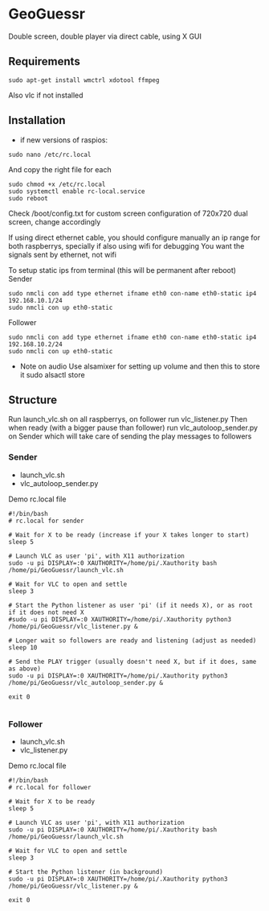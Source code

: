 # GeoGuessr
Double screen, double player via direct cable, using X GUI

## Requirements
```
sudo apt-get install wmctrl xdotool ffmpeg
```
Also vlc if not installed

## Installation
- if new versions of raspios:
```
sudo nano /etc/rc.local
```
And copy the right file for each
```
sudo chmod +x /etc/rc.local
sudo systemctl enable rc-local.service
sudo reboot
```
Check /boot/config.txt for custom screen configuration of 720x720 dual screen, change accordingly

If using direct ethernet cable, you should configure manually an ip range for both raspberrys, specially if also using wifi for debugging
You want the signals sent by ethernet, not wifi

To setup static ips from terminal (this will be permanent after reboot)
Sender
```
sudo nmcli con add type ethernet ifname eth0 con-name eth0-static ip4 192.168.10.1/24
sudo nmcli con up eth0-static
```
Follower
```
sudo nmcli con add type ethernet ifname eth0 con-name eth0-static ip4 192.168.10.2/24
sudo nmcli con up eth0-static
```

- Note on audio
Use alsamixer for setting up volume
and then this to store it sudo alsactl store

## Structure

Run launch_vlc.sh on all raspberrys, on follower run vlc_listener.py
Then when ready (with a bigger pause than follower) run vlc_autoloop_sender.py on Sender which will take care of sending the play messages to followers

### Sender
- launch_vlc.sh 
- vlc_autoloop_sender.py

Demo rc.local file
```
#!/bin/bash
# rc.local for sender

# Wait for X to be ready (increase if your X takes longer to start)
sleep 5

# Launch VLC as user 'pi', with X11 authorization
sudo -u pi DISPLAY=:0 XAUTHORITY=/home/pi/.Xauthority bash /home/pi/GeoGuessr/launch_vlc.sh

# Wait for VLC to open and settle
sleep 3

# Start the Python listener as user 'pi' (if it needs X), or as root if it does not need X
#sudo -u pi DISPLAY=:0 XAUTHORITY=/home/pi/.Xauthority python3 /home/pi/GeoGuessr/vlc_listener.py &

# Longer wait so followers are ready and listening (adjust as needed)
sleep 10

# Send the PLAY trigger (usually doesn't need X, but if it does, same as above)
sudo -u pi DISPLAY=:0 XAUTHORITY=/home/pi/.Xauthority python3 /home/pi/GeoGuessr/vlc_autoloop_sender.py &

exit 0


```

### Follower
- launch_vlc.sh 
- vlc_listener.py

Demo rc.local file
```
#!/bin/bash
# rc.local for follower

# Wait for X to be ready
sleep 5

# Launch VLC as user 'pi', with X11 authorization
sudo -u pi DISPLAY=:0 XAUTHORITY=/home/pi/.Xauthority bash /home/pi/GeoGuessr/launch_vlc.sh

# Wait for VLC to open and settle
sleep 3

# Start the Python listener (in background)
sudo -u pi DISPLAY=:0 XAUTHORITY=/home/pi/.Xauthority python3 /home/pi/GeoGuessr/vlc_listener.py &

exit 0
```